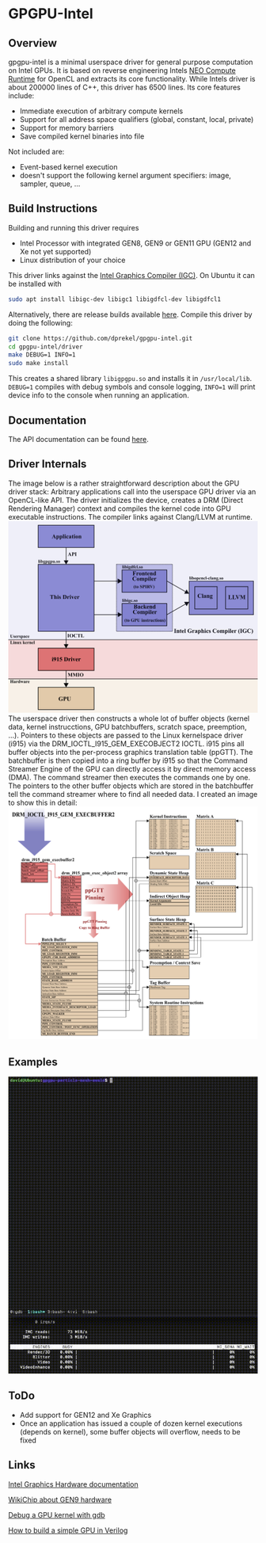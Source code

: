 # GPGPU-Intel
## Overview
gpgpu-intel is a minimal userspace driver for general purpose computation on Intel GPUs.
It is based on reverse engineering Intels [NEO Compute Runtime](https://github.com/intel/compute-runtime) for OpenCL and extracts its core functionality. 
While Intels driver is about 200000 lines of C++, this driver has 6500 lines. Its core features include:
- Immediate execution of arbitrary compute kernels
- Support for all address space qualifiers (global, constant, local, private)
- Support for memory barriers
- Save compiled kernel binaries into file

Not included are:
- Event-based kernel execution
- doesn't support the following kernel argument specifiers: image, sampler, queue, ...

## Build Instructions
Building and running this driver requires
- Intel Processor with integrated GEN8, GEN9 or GEN11 GPU (GEN12 and Xe not yet supported)
- Linux distribution of your choice

This driver links against the [Intel Graphics Compiler (IGC)](https://github.com/intel/intel-graphics-compiler). On Ubuntu it can be installed with
```sh
sudo apt install libigc-dev libigc1 libigdfcl-dev libigdfcl1
```
Alternatively, there are release builds available [here](https://github.com/intel/intel-graphics-compiler/releases).
Compile this driver by doing the following:
```sh
git clone https://github.com/dprekel/gpgpu-intel.git
cd gpgpu-intel/driver
make DEBUG=1 INFO=1
sudo make install
```
This creates a shared library `libigpgpu.so` and installs it in `/usr/local/lib`. `DEBUG=1` compiles with debug symbols and console logging, `INFO=1` will print device info to the console when running an application.

## Documentation
The API documentation can be found [here](https://dprekel.github.io/html/gpgpu__api_8h.html).


## Driver Internals
The image below is a rather straightforward description about the GPU driver stack: Arbitrary applications call into the userspace GPU driver via an OpenCL-like API. The driver initializes the device, creates a DRM (Direct Rendering Manager) context and compiles the kernel code into GPU executable instructions. The compiler links against Clang/LLVM at runtime.
![](docs/GPU_Driver_Stack.png?raw=true)
The userspace driver then constructs a whole lot of buffer objects (kernel data, kernel instrucctions, GPU batchbuffers, scratch space, preemption, ...). 
Pointers to these objects are passed to the Linux kernelspace driver (i915) via the DRM\_IOCTL\_I915\_GEM\_EXECOBJECT2 IOCTL. 
i915 pins all buffer objects into the per-process graphics translation table (ppGTT). 
The batchbuffer is then copied into a ring buffer by i915 so that the Command Streamer Engine of the GPU can directly access it by direct memory access (DMA). 
The command streamer then executes the commands one by one. 
The pointers to the other buffer objects which are stored in the batchbuffer tell the command streamer where to find all needed data. 
I created an image to show this in detail:
![](docs/GPU_Driver_Flowchart.png?raw=true)

## Examples
<img src="docs/Particle_Mesh_Ewald.gif" width="510" height="600" />

## ToDo
- Add support for GEN12 and Xe Graphics
- Once an application has issued a couple of dozen kernel executions (depends on kernel), some buffer objects will overflow, needs to be fixed

## Links
[Intel Graphics Hardware documentation](https://www.intel.com/content/www/us/en/docs/graphics-for-linux/developer-reference/1-0/overview.html)

[WikiChip about GEN9 hardware](https://en.wikichip.org/wiki/intel/microarchitectures/gen9.5)

[Debug a GPU kernel with gdb](https://www.intel.com/content/www/us/en/docs/distribution-for-gdb/get-started-guide-linux/2023-0/overview.html)

[How to build a simple GPU in Verilog](https://github.com/adam-maj/tiny-gpu)



